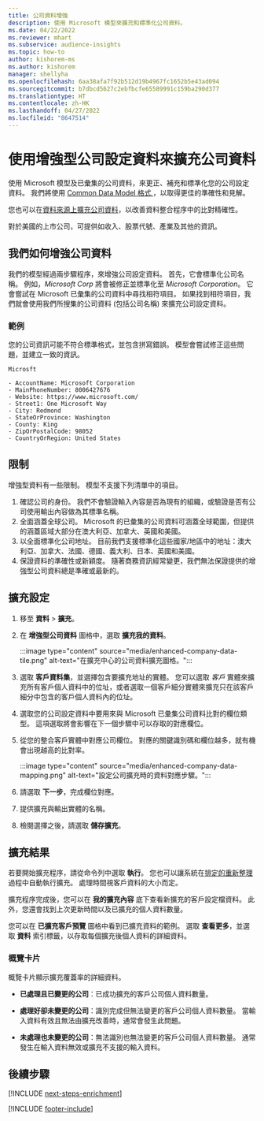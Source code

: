 ```yaml
---
title: 公司資料增強
description: 使用 Microsoft 模型來擴充和標準化公司資料。
ms.date: 04/22/2022
ms.reviewer: mhart
ms.subservice: audience-insights
ms.topic: how-to
author: kishorem-ms
ms.author: kishorem
manager: shellyha
ms.openlocfilehash: 6aa38afa7f92b512d19b4967fc1652b5e43ad094
ms.sourcegitcommit: b7dbcd5627c2ebfbcfe65589991c159ba290d377
ms.translationtype: HT
ms.contentlocale: zh-HK
ms.lasthandoff: 04/27/2022
ms.locfileid: "8647514"
---
```

# <a name="enrichment-of-company-profiles-with-enhanced-company-data"></a>使用增強型公司設定資料來擴充公司資料

使用 Microsoft 模型及已彙集的公司資料，來更正、補充和標準化您的公司設定資料。 我們將使用 [Common Data Model 格式 ](/common-data-model/schema/core/applicationcommon/account)，以取得更佳的準確性和見解。

您也可以在[資料來源上擴充公司資料](data-sources-enrichment.md)，以改善資料整合程序中的比對精確性。 

對於美國的上市公司，可提供如收入、股票代號、產業及其他的資訊。  

## <a name="how-we-enhance-company-data"></a>我們如何增強公司資料

我們的模型經過兩步驟程序，來增強公司設定資料。 首先，它會標準化公司名稱。 例如，*Microsoft Corp* 將會被修正並標準化至 *Microsoft Corporation*。 它會嘗試在 Microsoft 已彙集的公司資料中尋找相符項目。 如果找到相符項目，我們就會使用我們所搜集的公司資料 (包括公司名稱) 來擴充公司設定資料。


### <a name="example"></a>範例

您的公司資訊可能不符合標準格式，並包含拼寫錯誤。 模型會嘗試修正這些問題，並建立一致的資訊。

```Input
Microsft
```

```Output
- AccountName: Microsoft Corporation
- MainPhoneNumber: 8006427676
- Website: https://www.microsoft.com/
- Street1: One Microsoft Way
- City: Redmond
- StateOrProvince: Washington
- County: King
- ZipOrPostalCode: 98052
- CountryOrRegion: United States
```

## <a name="limitations"></a>限制

增強型資料有一些限制。 模型不支援下列清單中的項目。

1.  確認公司的身份。 我們不會驗證輸入內容是否為現有的組織，或驗證是否有公司使用輸出內容做為其標準名稱。
2.  全面涵蓋全球公司。 Microsoft 的已彙集的公司資料可涵蓋全球範圍，但提供的涵蓋區域大部分在澳大利亞、加拿大、英國和美國。
3.  以全面標準化公司地址。 目前我們支援標準化這些國家/地區中的地址：澳大利亞、加拿大、法國、德國、義大利、日本、英國和美國。
4.  保證資料的準確性或新穎度。 隨著商務資訊經常變更，我們無法保證提供的增強型公司資料總是準確或最新的。

## <a name="configure-the-enrichment"></a>擴充設定

1. 移至 **資料** > **擴充**。

1. 在 **增強型公司資料** 圖格中，選取 **擴充我的資料**。

   :::image type="content" source="media/enhanced-company-data-tile.png" alt-text="在擴充中心的公司資料擴充圖格。":::

1. 選取 **客戶資料集**，並選擇包含要擴充地址的實體。 您可以選取 *客戶* 實體來擴充所有客戶個人資料中的位址，或者選取一個客戶細分實體來擴充只在該客戶細分中包含的客戶個人資料內的位址。

1. 選取您的公司設定資料中要用來與 Microsoft 已彙集公司資料比對的欄位類型。 這項選取將會影響在下一個步驟中可以存取的對應欄位。

1.  從您的整合客戶實體中對應公司欄位。 對應的關鍵識別碼和欄位越多，就有機會出現越高的比對率。

    :::image type="content" source="media/enhanced-company-data-mapping.png" alt-text="設定公司擴充時的資料對應步驟。":::

1. 請選取 **下一步**，完成欄位對應。

1. 提供擴充與輸出實體的名稱。

1. 檢閱選擇之後，請選取 **儲存擴充**。

## <a name="enrichment-results"></a>擴充結果

若要開始擴充程序，請從命令列中選取 **執行**。 您也可以讓系統在[排定的重新整理](system.md#schedule-tab)過程中自動執行擴充。 處理時間視客戶資料的大小而定。

擴充程序完成後，您可以在 **我的擴充內容** 底下查看新擴充的客戶設定檔資料。 此外，您還會找到上次更新時間以及已擴充的個人資料數量。

您可以在 **已擴充客戶預覽** 圖格中看到已擴充資料的範例。 選取 **查看更多**，並選取 **資料** 索引標籤，以存取每個擴充後個人資料的詳細資料。

### <a name="overview-card"></a>概覽卡片

概覽卡片顯示擴充覆蓋率的詳細資料。 

* **已處理且已變更的公司**：已成功擴充的客戶公司個人資料數量。

* **處理好卻未變更的公司**：識別完成但無法變更的客戶公司個人資料數量。 當輸入資料有效且無法由擴充改善時，通常會發生此問題。

* **未處理也未變更的公司**：無法識別也無法變更的客戶公司個人資料數量。 通常發生在輸入資料無效或擴充不支援的輸入資料。

## <a name="next-steps"></a>後續步驟

[!INCLUDE [next-steps-enrichment](includes/next-steps-enrichment.md)]

[!INCLUDE [footer-include](includes/footer-banner.md)]
